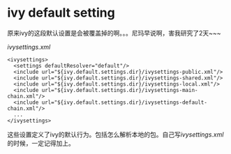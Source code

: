 # ivy default setting

原来ivy的这段默认设置是会被覆盖掉的啊。。。尼玛早说啊，害我研究了2天~~~

*ivysettings.xml*

    <ivysettings>
      <settings defaultResolver="default"/>
      <include url="${ivy.default.settings.dir}/ivysettings-public.xml"/>
      <include url="${ivy.default.settings.dir}/ivysettings-shared.xml"/>
      <include url="${ivy.default.settings.dir}/ivysettings-local.xml"/>
      <include url="${ivy.default.settings.dir}/ivysettings-main-chain.xml"/>
      <include url="${ivy.default.settings.dir}/ivysettings-default-chain.xml"/>
      ...
    </ivysettings>
这些设置定义了ivy的默认行为。包括怎么解析本地的包。自己写*ivysettings.xml*的时候，一定记得加上。